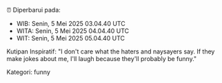 ⏰ Diperbarui pada:
- WIB: Senin, 5 Mei 2025 03.04.40 UTC
- WITA: Senin, 5 Mei 2025 04.04.40 UTC
- WIT: Senin, 5 Mei 2025 05.04.40 UTC

Kutipan Inspiratif:
"I don't care what the haters and naysayers say. If they make jokes about me, I'll laugh because they'll probably be funny."


Kategori: funny


